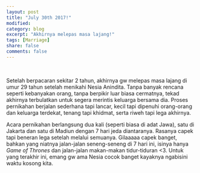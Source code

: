 ```yaml
---
layout: post
title: "July 30th 2017!"
modified:
category: blog
excerpt: "Akhirnya melepas masa lajang!"
tags: [Marriage]
share: false
comments: false
---
```


<br/>

Setelah berpacaran sekitar 2 tahun, akhirnya gw melepas masa lajang di umur 29 tahun setelah menikahi Nesia Anindita. Tanpa banyak rencana seperti kebanyakan orang, tanpa berpikir luar biasa cermatnya, tekad akhirnya terbulatkan untuk segera merintis keluarga bersama dia. Proses pernikahan berjalan sederhana tapi lancar, kecil tapi dipenuhi orang-orang dan keluarga terdekat, tenang tapi khidmat, serta riweh tapi lega akhirnya. 

Acara pernikahan berlangsung dua kali (seperti biasa di adat Jawa), satu di Jakarta dan satu di Madiun dengan 7 hari jeda diantaranya. Rasanya capek tapi beneran lega setelah melalui semuanya. Gilaaaaa capek banget, bahkan yang niatnya jalan-jalan seneng-seneng di 7 hari ini, isinya hanya *Game of Thrones* dan jalan-jalan makan-makan tidur-tiduran <3. Untuk yang terakhir ini, emang gw ama Nesia cocok banget kayaknya ngabisini waktu kosong kita.
